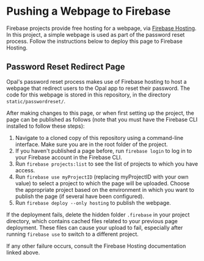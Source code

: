 <!--
SPDX-FileCopyrightText: Copyright (C) 2025 Opal Health Informatics Group at the Research Institute of the McGill University Health Centre <john.kildea@mcgill.ca>

SPDX-License-Identifier: Apache-2.0
-->

# Pushing a Webpage to Firebase

Firebase projects provide free hosting for a webpage, via [Firebase Hosting](https://firebase.google.com/docs/hosting/quickstart).
In this project, a simple webpage is used as part of the password reset process.
Follow the instructions below to deploy this page to Firebase Hosting.

## Password Reset Redirect Page

Opal's password reset process makes use of Firebase hosting to host a webpage that redirect users to the Opal app to reset their password.
The code for this webpage is stored in this repository, in the directory `static/passwordreset/`.

After making changes to this page, or when first setting up the project, the page can be published as follows
(note that you must have the Firebase CLI installed to follow these steps):

1. Navigate to a cloned copy of this repository using a command-line interface. Make sure you are in the root folder of the project.
2. If you haven't published a page before, run `firebase login` to log in to your Firebase account in the Firebase CLI.
3. Run `firebase projects:list` to see the list of projects to which you have access.
4. Run `firebase use myProjectID` (replacing myProjectID with your own value) to select a project to which the page will be uploaded.
   Choose the appropriate project based on the environment in which you want to publish the page (if several have been configured).
5. Run `firebase deploy --only hosting` to publish the webpage.

If the deployment fails, delete the hidden folder `.firebase` in your project directory,
which contains cached files related to your previous page deployment.
These files can cause your upload to fail, especially after running `firebase use` to switch to a different project.

If any other failure occurs, consult the Firebase Hosting documentation linked above.
